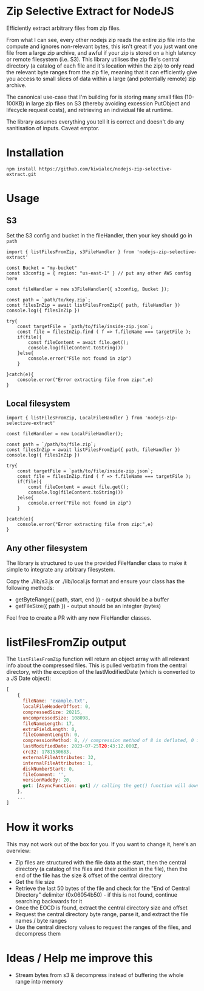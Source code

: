 # Zip Selective Extract for NodeJS

Efficiently extract arbitrary files from zip files.

From what I can see, every other nodejs zip reads the entire zip file into the compute and ignores non-relevant bytes, this isn't great if you just want one file from a large zip archive, and awful if your zip is stored on a high latency or remote filesystem (i.e. S3). This library utilises the zip file's central directory (a catalog of each file and it's location within the zip) to only read the relevant byte ranges from the zip file, meaning that it can efficiently give you access to small slices of data within a large (and potentially remote) zip archive.

The canonical use-case that I'm building for is storing many small files (10-100KB) in large zip files on S3 (thereby avoiding excession PutObject and lifecycle request costs), and retrieving an individual file at runtime.

The library assumes everything you tell it is correct and doesn't do any sanitisation of inputs. Caveat emptor.

# Installation

`npm install https://github.com/kiwialec/nodejs-zip-selective-extract.git`

# Usage

## S3

Set the S3 config and bucket in the fileHandler, then your key should go in `path`
```
import { listFilesFromZip, s3FileHandler } from 'nodejs-zip-selective-extract'

const Bucket = "my-bucket"
const s3config = { region: "us-east-1" } // put any other AWS config here

const fileHandler = new s3FileHandler({ s3config, Bucket });

const path = `path/to/key.zip`;
const filesInZip = await listFilesFromZip({ path, fileHandler })
console.log({ filesInZip })

try{
    const targetFile = `path/to/file/inside-zip.json`;
    const file = filesInZip.find ( f => f.fileName === targetFile );
    if(file){
        const fileContent = await file.get();
        console.log(fileContent.toString())
    }else{
        console.error("File not found in zip")
    }
    
}catch(e){
    console.error("Error extracting file from zip:",e)
}
```

## Local filesystem

```
import { listFilesFromZip, LocalFileHandler } from 'nodejs-zip-selective-extract'

const fileHandler = new LocalFileHandler();

const path = `/path/to/file.zip`;
const filesInZip = await listFilesFromZip({ path, fileHandler })
console.log({ filesInZip })

try{
    const targetFile = `path/to/file/inside-zip.json`;
    const file = filesInZip.find ( f => f.fileName === targetFile );
    if(file){
        const fileContent = await file.get();
        console.log(fileContent.toString())
    }else{
        console.error("File not found in zip")
    }
    
}catch(e){
    console.error("Error extracting file from zip:",e)
}
```

## Any other filesystem

The library is structured to use the provided FileHandler class to make it simple to integrate any arbitrary filesystem. 

Copy the ./lib/s3.js or ./lib/local.js format and ensure your class has the following methods:
- getByteRange({ path, start, end }) - output should be a buffer
- getFileSize({ path }) - output should be an integter (bytes)

Feel free to create a PR with any new FileHandler classes.

# listFilesFromZip output

The `listFilesFromZip` function will return an object array with all relevant info about the compressed files. This is pulled verbatim from the central directory, with the exception of the lastModifiedDate (which is converted to a JS Date object):
```javascript
[
    {
      fileName: 'example.txt',
      localFileHeaderOffset: 0,
      compressedSize: 20215,
      uncompressedSize: 108098,
      fileNameLength: 17,
      extraFieldLength: 0,
      fileCommentLength: 0,
      compressionMethod: 8, // compression method of 8 is deflated, 0 is stored
      lastModifiedDate: 2023-07-25T20:43:12.000Z,
      crc32: 1781530683,
      externalFileAttributes: 32,
      internalFileAttributes: 1,
      diskNumberStart: 0,
      fileComment: '',
      versionMadeBy: 20,
      get: [AsyncFunction: get] // calling the get() function will download the file and undertake the appropriate decompression
    },
    ...
]
```

# How it works 

This may not work out of the box for you. If you want to change it, here's an overview:

- Zip files are structured with the file data at the start, then the central directory (a catalog of the files and their position in the file), then the end of the file has the size & offset of the central directory
- Get the file size
- Retrieve the last 50 bytes of the file and check for the "End of Central Directory" delimiter (0x06054b50) - if this is not found, continue searching backwards for it
- Once the EOCD is found, extract the central directory size and offset
- Request the central directory byte range, parse it, and extract the file names / byte ranges
- Use the central directory values to request the ranges of the files, and decompress them

# Ideas / Help me improve this

- Stream bytes from s3 & decompress instead of buffering the whole range into memory